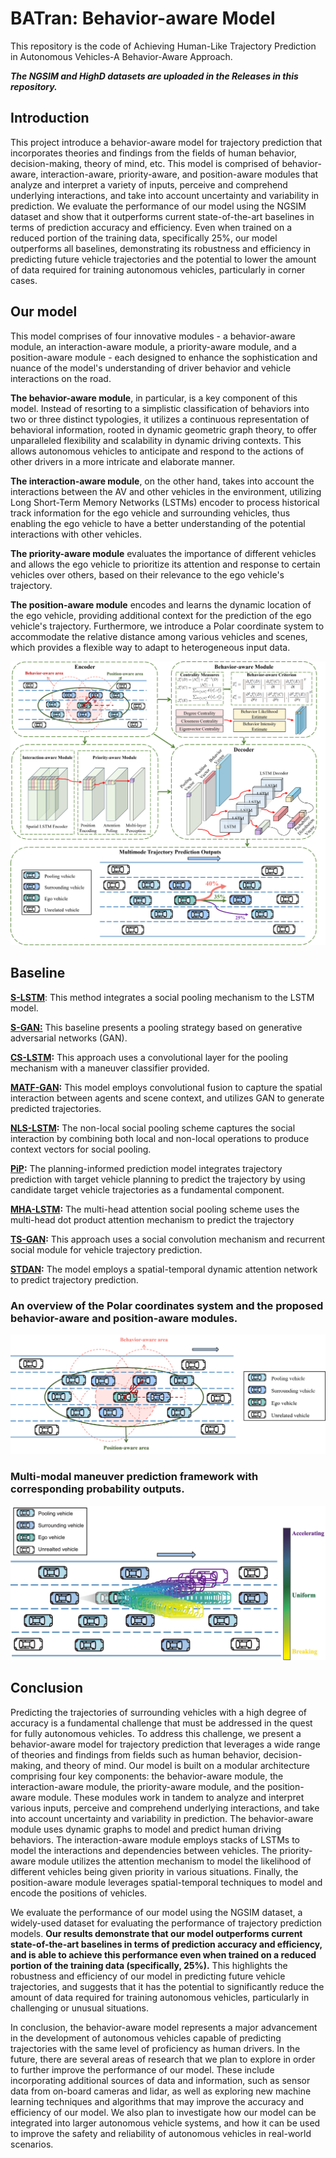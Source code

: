 # BATran: Behavior-aware Model

This repository is the code of Achieving Human-Like Trajectory Prediction in Autonomous Vehicles-A Behavior-Aware Approach.

***The NGSIM and HighD datasets are uploaded in the Releases in this repository.***



## Introduction

This project introduce a behavior-aware model for trajectory prediction that incorporates theories and findings from the fields of human behavior, decision-making, theory of mind, etc. This model is comprised of behavior-aware, interaction-aware, priority-aware, and position-aware modules that analyze and interpret a variety of inputs, perceive and comprehend underlying interactions, and take into account uncertainty and variability in prediction. We evaluate the performance of our model using the NGSIM dataset and show that it outperforms current state-of-the-art baselines in terms of prediction accuracy and efficiency. Even when trained on a reduced portion of the training data, specifically 25%, our model outperforms all baselines, demonstrating its robustness and efficiency in predicting future vehicle trajectories and the potential to lower the amount of data required for training autonomous vehicles, particularly in corner cases.



## Our model

This model comprises of four innovative modules - a behavior-aware module, an interaction-aware module, a priority-aware module, and a position-aware module - each designed to enhance the sophistication and nuance of the model's understanding of driver behavior and vehicle interactions on the road.

**The behavior-aware module**, in particular, is a key component of this model. Instead of resorting to a simplistic classification of behaviors into two or three distinct typologies, it utilizes a continuous representation of behavioral information, rooted in dynamic geometric graph theory, to offer unparalleled flexibility and scalability in dynamic driving contexts. This allows autonomous vehicles to anticipate and respond to the actions of other drivers in a more intricate and elaborate manner. 

**The interaction-aware module**, on the other hand, takes into account the interactions between the AV and other vehicles in the environment, utilizing Long Short-Term Memory Networks (LSTMs) encoder to process historical track information for the ego vehicle and surrounding vehicles, thus enabling the ego vehicle to have a better understanding of the potential interactions with other vehicles. 

**The priority-aware module** evaluates the importance of different vehicles and allows the ego vehicle to prioritize its attention and response to certain vehicles over others, based on their relevance to the ego vehicle's trajectory. 

**The position-aware module** encodes and learns the dynamic location of the ego vehicle, providing additional context for the prediction of the ego vehicle's trajectory. Furthermore, we introduce a Polar coordinate system to accommodate the relative distance among various vehicles and scenes, which provides a flexible way to adapt to heterogeneous input data.



![image](https://github.com/Petrichor625/BATran-Behavior-aware-Model/blob/main/framework.png)



## Baseline

**[S-LSTM](https://ieeexplore.ieee.org/document/7780479)**: This method integrates a social pooling mechanism to the LSTM model.

**[S-GAN:](https://ieeexplore.ieee.org/document/8578338)** This baseline presents a pooling strategy based on generative adversarial networks (GAN).

**[CS-LSTM](https://ieeexplore.ieee.org/document/8575356):** This approach uses a convolutional layer for the pooling mechanism with a maneuver classifier provided.

**[MATF-GAN](https://ieeexplore.ieee.org/document/8953520):** This model employs convolutional fusion to capture the spatial interaction between agents and scene context, and utilizes GAN to generate predicted trajectories. 

**[NLS-LSTM](https://ieeexplore.ieee.org/document/8813829):** The non-local social pooling scheme captures the social interaction by combining both local and non-local operations to produce context vectors for social pooling.

**[PiP](https://link.springer.com/chapter/10.1007/978-3-030-58589-1_36):** The planning-informed prediction model integrates trajectory prediction with target vehicle planning to predict the trajectory by using candidate target vehicle trajectories as a fundamental component.

**[MHA-LSTM](https://ieeexplore.ieee.org/document/9084255):** The multi-head attention social pooling scheme uses the multi-head dot product attention mechanism to predict the trajectory

**[TS-GAN](https://ieeexplore.ieee.org/document/9151374):** This approach uses a social convolution mechanism and recurrent social module for vehicle trajectory prediction.

**[STDAN](https://ieeexplore.ieee.org/document/9767719):** The model employs a spatial-temporal dynamic attention network to predict trajectory prediction.



### An overview of the Polar coordinates system and the proposed behavior-aware and position-aware modules. ###
![image](https://github.com/Petrichor625/BATran-Behavior-aware-Model/blob/main/polar.png)




### Multi-modal maneuver prediction framework with corresponding probability outputs. ###
![image](https://github.com/Petrichor625/BATran-Behavior-aware-Model/blob/main/trajectory-3.png)



## Conclusion

Predicting the trajectories of surrounding vehicles with a high degree of accuracy is a fundamental challenge that must be addressed in the quest for fully autonomous vehicles. To address this challenge, we present a behavior-aware model for trajectory prediction that leverages a wide range of theories and findings from fields such as human behavior, decision-making, and theory of mind. Our model is built on a modular architecture comprising four key components: the behavior-aware module, the interaction-aware module, the priority-aware module, and the position-aware module. These modules work in tandem to analyze and interpret various inputs, perceive and comprehend underlying interactions, and take into account uncertainty and variability in prediction. The behavior-aware module uses dynamic graphs to model and predict human driving behaviors. The interaction-aware module employs stacks of LSTMs to model the interactions and dependencies between vehicles. The priority-aware module utilizes the attention mechanism to model the likelihood of different vehicles being given priority in various situations. Finally, the position-aware module leverages spatial-temporal techniques to model and encode the positions of vehicles. 

We evaluate the performance of our model using the NGSIM dataset, a widely-used dataset for evaluating the performance of trajectory prediction models. **Our results demonstrate that our model outperforms current state-of-the-art baselines in terms of prediction accuracy and efficiency, and is able to achieve this performance even when trained on a reduced portion of the training data (specifically, 25%).** This highlights the robustness and efficiency of our model in predicting future vehicle trajectories, and suggests that it has the potential to significantly reduce the amount of data required for training autonomous vehicles, particularly in challenging or unusual situations.

In conclusion, the behavior-aware model represents a major advancement in the development of autonomous vehicles capable of predicting trajectories with the same level of proficiency as human drivers. In the future, there are several areas of research that we plan to explore in order to further improve the performance of our model. These include incorporating additional sources of data and information, such as sensor data from on-board cameras and lidar, as well as exploring new machine learning techniques and algorithms that may improve the accuracy and efficiency of our model. We also plan to investigate how our model can be integrated into larger autonomous vehicle systems, and how it can be used to improve the safety and reliability of autonomous vehicles in real-world scenarios.


